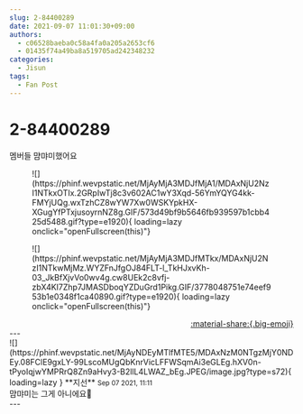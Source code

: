 ```yaml
---
slug: 2-84400289
date: 2021-09-07 11:01:30+09:00
authors:
  - c06528baeba0c58a4fa0a205a2653cf6
  - 01435f74a49ba8a519705ad242348232
categories:
  - Jisun
tags:
  - Fan Post
---
```


# 2-84400289

<div class="post-container" markdown="1">
<div class="content-container md-sidebar__scrollwrap" markdown="1">

멤버들 먐먀미했어요
<figure markdown="1">
![](https://phinf.wevpstatic.net/MjAyMjA3MDJfMjA1/MDAxNjU2NzI1NTkxOTIx.2GRpIwTj8c3v602AC1wY3Xqd-56YmYQYG4kk-FMYjUQg.wxTzhCZ8wYW7Xw0WSKYpkHX-XGugYfPTxjusoyrnNZ8g.GIF/573d49bf9b5646fb939597b1cbb425d5488.gif?type=e1920){ loading=lazy onclick="openFullscreen(this)"}
</figure>

<figure markdown="1">
![](https://phinf.wevpstatic.net/MjAyMjA3MDJfMTkx/MDAxNjU2NzI1NTkwMjMz.WYZFnJfgOJ84FLT-l_TkHJxvKh-03_JkBfXjvVo0wv4g.cw8UEk2c8vfj-zbX4KI7Zhp7JMASDboqYZDuGrd1Pikg.GIF/3778048751e74eef953b1e0348f1ca40890.gif?type=e1920){ loading=lazy onclick="openFullscreen(this)"}
</figure>


</div>
</div>

<div style="text-align: right;" markdown="1">
<a href="https://weverse.io/fromis9/fanpost/2-84400289" style="text-align: right;">:material-share:{.big-emoji}</a>
</div>
---

<div class="comments-container md-sidebar__scrollwrap" markdown="1">
<div class="comment" markdown="1">
<div class='id-container' markdown="1">
![](https://phinf.wevpstatic.net/MjAyNDEyMTlfMTE5/MDAxNzM0NTgzMjY0NDEy.08FClE9gxLY-99LscoMUgQbKnrVicLFFWSqmAi3eGLEg.hXV0n-tPyoIqjwYMPRrQ8Zn9aHvy3-B2llL4LWAZ_bEg.JPEG/image.jpg?type=s72){ loading=lazy }
**<span class="artist">지선</span>** <small>Sep 07 2021, 11:11</small><br>
</div>
<div class='comment-body' markdown="1">
먐먀미는 그게 아니에요🤨
</div>
</div>
</div>
---
